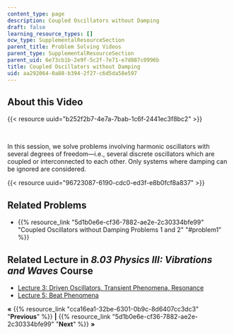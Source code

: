 ```yaml
---
content_type: page
description: Coupled Oscillators without Damping
draft: false
learning_resource_types: []
ocw_type: SupplementalResourceSection
parent_title: Problem Solving Videos
parent_type: SupplementalResourceSection
parent_uid: 6e73cb1b-2e9f-5c2f-7e71-e7d887c0996b
title: Coupled Oscillators without Damping
uid: aa292064-0a88-b394-2f27-c6d5da58e597
---
```

## About this Video

{{< resource uuid="b252f2b7-4e7a-7bab-1c6f-2441ec3f8bc2" >}}

 

In this session, we solve problems involving harmonic oscillators with several degrees of freedom—i.e., several discrete oscillators which are coupled or interconnected to each other. Only systems where damping can be ignored are considered.

{{< resource uuid="96723087-6190-cdc0-ed3f-e8b0fcf8a837" >}}

## Related Problems

- {{% resource_link "5d1b0e6e-cf36-7882-ae2e-2c30334bfe99" "Coupled Oscillators without Damping Problems 1 and 2" "#problem1" %}}

## Related Lecture in *8.03 Physics III: Vibrations and Waves* Course

- [Lecture 3: Driven Oscillators, Transient Phenomena, Resonance](/courses/8-03sc-physics-iii-vibrations-and-waves-fall-2016/pages/part-i-mechanical-vibrations-and-waves/lecture-3)
- [Lecture 5: Beat Phenomena](/courses/8-03sc-physics-iii-vibrations-and-waves-fall-2016/pages/part-i-mechanical-vibrations-and-waves/lecture-5)

**«** {{% resource_link "cca16ea1-32be-6301-0b9c-8d6407cc3dc3" "**Previous**" %}} **|** {{% resource_link "5d1b0e6e-cf36-7882-ae2e-2c30334bfe99" "**Next**" %}} **»**